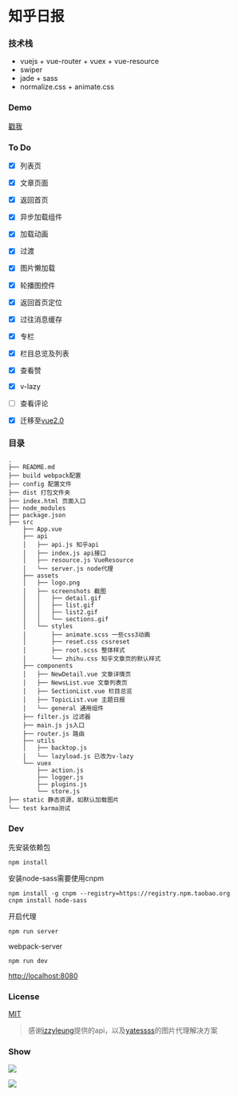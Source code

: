 # 知乎日报

### 技术栈

+ vuejs + vue-router + vuex + vue-resource
+ swiper
+ jade + sass
+ normalize.css + animate.css

### Demo

[戳我](http://zhihu.cacivy.com/)

### To Do

- [x] 列表页
- [x] 文章页面
- [x] 返回首页
- [x] 异步加载组件
- [x] 加载动画
- [X] 过渡
- [x] 图片懒加载
- [x] 轮播图控件
- [x] 返回首页定位
- [x] 过往消息缓存
- [x] 专栏
- [x] 栏目总览及列表
- [x] 查看赞
- [x] v-lazy
- [ ] 查看评论
- [x] 迁移至[vue2.0](https://github.com/Cacivy/zhihudaily/blob/master/vue2.0.md)


### 目录

```
.
├── README.md
├── build webpack配置
├── config 配置文件
├── dist 打包文件夹
├── index.html 页面入口
├── node_modules 
├── package.json 
├── src 
	├── App.vue
	├── api
	│   ├── api.js 知乎api
	│   ├── index.js api接口
	│   ├── resource.js VueResource
	│   └── server.js node代理
	├── assets
	│   ├── logo.png
	│   ├── screenshots 截图
	│   │   ├── detail.gif
	│   │   ├── list.gif
	│   │   ├── list2.gif
	│   │   └── sections.gif
	│   └── styles
	│       ├── animate.scss 一些css3动画
	│       ├── reset.css cssreset
	│       ├── root.scss 整体样式
	│       └── zhihu.css 知乎文章页的默认样式
	├── components
	│   ├── NewDetail.vue 文章详情页
	│   ├── NewsList.vue 文章列表页
	│   ├── SectionList.vue 栏目总览
	│   ├── TopicList.vue 主题日报
	│   └── general 通用组件
	├── filter.js 过滤器
	├── main.js js入口
	├── router.js 路由
	├── utils
	│   ├── backtop.js
	│   └── lazyload.js 已改为v-lazy
	└── vuex
	    ├── action.js 
	    ├── logger.js
	    ├── plugins.js
	    └── store.js
├── static 静态资源，如默认加载图片
└── test karma测试
```

### Dev

先安装依赖包
```nodejs
npm install
```

安装node-sass需要使用cnpm

```
npm install -g cnpm --registry=https://registry.npm.taobao.org
cnpm install node-sass
```

开启代理
```nodejs
npm run server
```

webpack-server
```nodejs
npm run dev
```

[http://localhost:8080](http://localhost:8080)

### License

[MIT](http://opensource.org/licenses/MIT)

> 感谢[izzyleung](https://github.com/izzyleung/ZhihuDailyPurify/wiki/%E7%9F%A5%E4%B9%8E%E6%97%A5%E6%8A%A5-API-%E5%88%86%E6%9E%90)提供的api，以及[yatessss](https://github.com/yatessss/zhihudaily-vue)的图片代理解决方案


### Show

![](./src/assets/screenshots/list2.gif)

![](./src/assets/screenshots/sections.gif)
